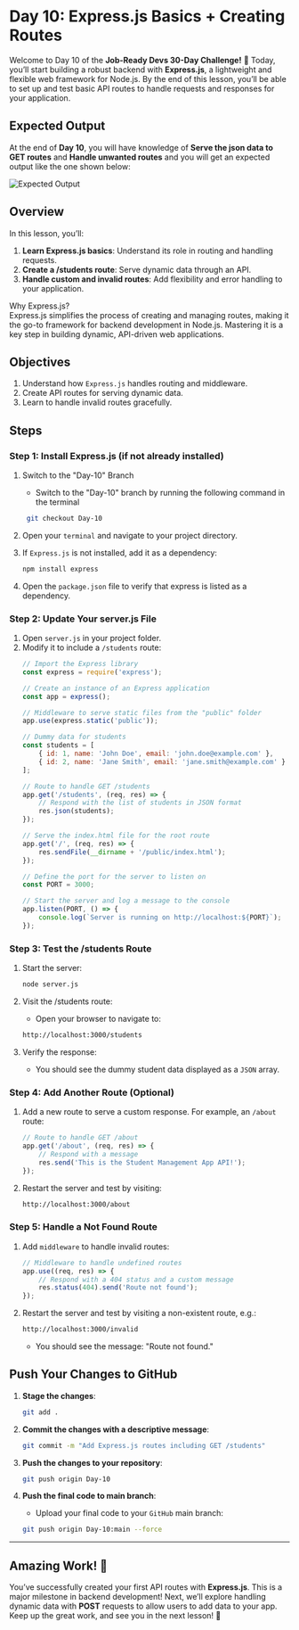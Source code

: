 # Day 10: Express.js Basics + Creating Routes

Welcome to Day 10 of the **Job-Ready Devs 30-Day Challenge!** 🎉 Today, you’ll start building a robust backend with **Express.js**, a lightweight and flexible web framework for Node.js. By the end of this lesson, you’ll be able to set up and test basic API routes to handle requests and responses for your application.

## Expected Output 
At the end of **Day 10**, you will have knowledge of **Serve the json data to GET routes** and **Handle unwanted routes** and you will get an expected output like the one shown below:

![Expected Output](https://gfxvsstorage.blob.core.windows.net/gfxvscontainer/Day10.gif)

## Overview
In this lesson, you’ll:

1. **Learn Express.js basics**: Understand its role in routing and handling requests.
2. **Create a /students route**: Serve dynamic data through an API.
3. **Handle custom and invalid routes**: Add flexibility and error handling to your application.  

Why Express.js?  
Express.js simplifies the process of creating and managing routes, making it the go-to framework for backend development in Node.js. Mastering it is a key step in building dynamic, API-driven web applications.

## Objectives
1. Understand how `Express.js` handles routing and middleware.
2. Create API routes for serving dynamic data.
3. Learn to handle invalid routes gracefully.

## Steps

### Step 1: Install Express.js (if not already installed)
1. Switch to the "Day-10" Branch
    - Switch to the "Day-10" branch by running the following command in the terminal
    ```bash
     git checkout Day-10
    ```

2. Open your `terminal` and navigate to your project directory.
3. If `Express.js` is not installed, add it as a dependency:
    ```bash
    npm install express
    ```

4. Open the `package.json` file to verify that express is listed as a dependency.


### Step 2: Update Your server.js File
1. Open `server.js` in your project folder.
2. Modify it to include a `/students` route:
    ```javascript
    // Import the Express library
    const express = require('express');

    // Create an instance of an Express application
    const app = express();

    // Middleware to serve static files from the "public" folder
    app.use(express.static('public'));

    // Dummy data for students
    const students = [
        { id: 1, name: 'John Doe', email: 'john.doe@example.com' },
        { id: 2, name: 'Jane Smith', email: 'jane.smith@example.com' }
    ];

    // Route to handle GET /students
    app.get('/students', (req, res) => {
        // Respond with the list of students in JSON format
        res.json(students);
    });

    // Serve the index.html file for the root route
    app.get('/', (req, res) => {
        res.sendFile(__dirname + '/public/index.html');
    });

    // Define the port for the server to listen on
    const PORT = 3000;

    // Start the server and log a message to the console
    app.listen(PORT, () => {
        console.log(`Server is running on http://localhost:${PORT}`);
    });
    ```

### Step 3: Test the /students Route
1. Start the server:
    ```bash
    node server.js
    ```

2. Visit the /students route:
    - Open your browser to navigate to:
    ```bash
    http://localhost:3000/students
    ```

3. Verify the response:
    - You should see the dummy student data displayed as a `JSON` array.


### Step 4: Add Another Route (Optional)
1. Add a new route to serve a custom response. For example, an `/about` route:
    ```javascript
    // Route to handle GET /about
    app.get('/about', (req, res) => {
        // Respond with a message
        res.send('This is the Student Management App API!');
    });
    ```

2. Restart the server and test by visiting:
    ```bash
    http://localhost:3000/about
    ```

### Step 5: Handle a Not Found Route
1. Add `middleware` to handle invalid routes:
    ```javascript
    // Middleware to handle undefined routes
    app.use((req, res) => {
        // Respond with a 404 status and a custom message
        res.status(404).send('Route not found');
    });
    ```

2. Restart the server and test by visiting a non-existent route, e.g.:
    ```bash
    http://localhost:3000/invalid
    ```
    - You should see the message: "Route not found."


## Push Your Changes to GitHub
1. **Stage the changes**:
    ```bash
    git add .
    ```

2. **Commit the changes with a descriptive message**:
    ```bash
    git commit -m "Add Express.js routes including GET /students"
    ```

3. **Push the changes to your repository**:
    ```bash
    git push origin Day-10
    ```

4. **Push the final code to main branch**:
    - Upload your final code to your `GitHub` main branch:
    ```bash
    git push origin Day-10:main --force
    ```

---

## Amazing Work! 🎉
You’ve successfully created your first API routes with **Express.js**. This is a major milestone in backend development! Next, we’ll explore handling dynamic data with **POST** requests to allow users to add data to your app. Keep up the great work, and see you in the next lesson! 🚀
